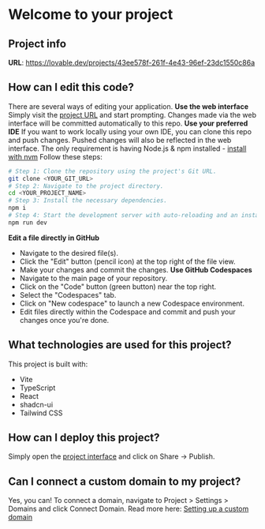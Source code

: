 # Welcome to your project
## Project info
**URL**: https://lovable.dev/projects/43ee578f-261f-4e43-96ef-23dc1550c86a
## How can I edit this code?
There are several ways of editing your application.
**Use the web interface**
Simply visit the [project URL](https://lovable.dev/projects/43ee578f-261f-4e43-96ef-23dc1550c86a) and start prompting.
Changes made via the web interface will be committed automatically to this repo.
**Use your preferred IDE**
If you want to work locally using your own IDE, you can clone this repo and push changes. Pushed changes will also be reflected in the web interface.
The only requirement is having Node.js & npm installed - [install with nvm](https://github.com/nvm-sh/nvm#installing-and-updating)
Follow these steps:
```sh
# Step 1: Clone the repository using the project's Git URL.
git clone <YOUR_GIT_URL>
# Step 2: Navigate to the project directory.
cd <YOUR_PROJECT_NAME>
# Step 3: Install the necessary dependencies.
npm i
# Step 4: Start the development server with auto-reloading and an instant preview.
npm run dev
```
**Edit a file directly in GitHub**
- Navigate to the desired file(s).
- Click the "Edit" button (pencil icon) at the top right of the file view.
- Make your changes and commit the changes.
**Use GitHub Codespaces**
- Navigate to the main page of your repository.
- Click on the "Code" button (green button) near the top right.
- Select the "Codespaces" tab.
- Click on "New codespace" to launch a new Codespace environment.
- Edit files directly within the Codespace and commit and push your changes once you're done.
## What technologies are used for this project?
This project is built with:
- Vite
- TypeScript
- React
- shadcn-ui
- Tailwind CSS
## How can I deploy this project?
Simply open the [project interface](https://lovable.dev/projects/43ee578f-261f-4e43-96ef-23dc1550c86a) and click on Share -> Publish.
## Can I connect a custom domain to my project?
Yes, you can!
To connect a domain, navigate to Project > Settings > Domains and click Connect Domain.
Read more here: [Setting up a custom domain](https://docs.lovable.dev/tips-tricks/custom-domain#step-by-step-guide)

